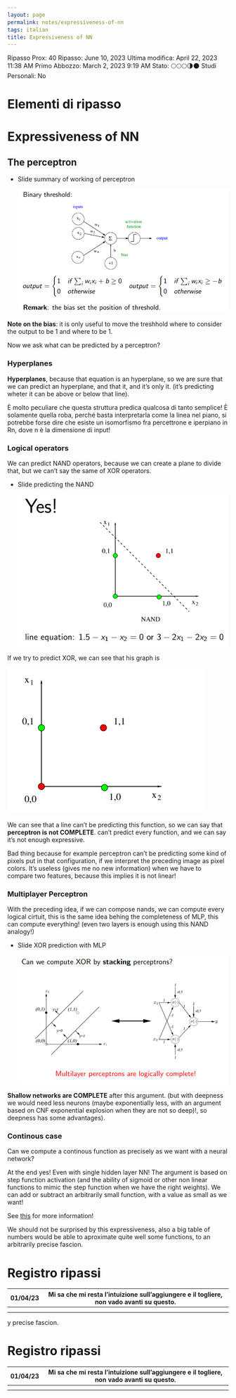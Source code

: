 ```yaml
---
layout: page
permalink: notes/expressiveness-of-nn
tags: italian
title: Expressiveness of NN
---
```


Ripasso Prox: 40
Ripasso: June 10, 2023
Ultima modifica: April 22, 2023 11:38 AM
Primo Abbozzo: March 2, 2023 9:19 AM
Stato: 🌕🌕🌕🌗🌑
Studi Personali: No

# Elementi di ripasso

# Expressiveness of NN

## The perceptron

- Slide summary of working of perceptron

    <img src="/images/notes/image/universita/ex-notion/Expressiveness of NN/Untitled.png" alt="image/universita/ex-notion/Expressiveness of NN/Untitled">


**Note on the bias**: it is only useful to move the treshhold where to consider the output to be 1 and where to be 1.

Now we ask what can be predicted by a perceptron?

### Hyperplanes

**Hyperplanes**, because that equation is an hyperplane, so we are sure that we can predict an hyperplane, and that it, and it’s only it. (it’s predicting wheter it can be above or below that line).

È molto peculiare che questa struttura predica qualcosa di tanto semplice! È solamente quella roba, perché basta interpretarla come la linea nel piano, si potrebbe forse dire che esiste un isomorfismo fra percettrone e iperpiano in Rn, dove n è la dimensione di input!

### Logical operators

We can predict NAND operators, because we can create a plane to divide that, but we can’t say the same of XOR operators.

- Slide predicting the NAND

    <img src="/images/notes/image/universita/ex-notion/Expressiveness of NN/Untitled 1.png" alt="image/universita/ex-notion/Expressiveness of NN/Untitled 1">


If we try to predict XOR, we can see that his graph is

<img src="/images/notes/image/universita/ex-notion/Expressiveness of NN/Untitled 2.png" alt="image/universita/ex-notion/Expressiveness of NN/Untitled 2">

We can see that a line can’t be predicting this function, so we can say that **perceptron is not COMPLETE**. can’t predict every function, and we can say it’s not enough expressive.

Bad thing because for example perceptron can’t be predicting some kind of pixels put in that configuration, if we interpret the preceding image as pixel colors. It’s useless (gives me no new information) when we have to compare two features, because this implies it is not linear!

### Multiplayer Perceptron

With the preceding idea, if we can compose nands, we can compute every logical cirtuit, this is the same idea behing the completeness of MLP, this can compute everything! (even two layers is enough using this NAND analogy!)

- Slide XOR prediction with MLP

    <img src="/images/notes/image/universita/ex-notion/Expressiveness of NN/Untitled 3.png" alt="image/universita/ex-notion/Expressiveness of NN/Untitled 3">


**Shallow networks are COMPLETE** after this argument. (but with deepness we would need less neurons (maybe exponentially less, with an argument based on CNF exponential explosion when they are not so deep)!, so deepness has some advantages).

### Continous case

Can we compute a continous function as precisely as we want with a neural network?

At the end yes! Even with single hidden layer NN! The argument is based on step function activation (and the ability of sigmoid or other non linear functions to mimic the step function when we have the right weights). We can add or subtract an arbitrarily small function, with a value as small as we want!

See [this](http://neuralnetworksanddeeplearning.com/chap4.html) for more information!

We should not be surprised by this expressiveness, also a big table of numbers would be able to aproximate quite well some functions, to an arbitrarily precise fascion.

# Registro ripassi

| 01/04/23 | Mi sa che mi resta l’intuizione sull’aggiungere e il togliere, non vado avanti su questo. |
| --- | --- |
|  |  |
|  |  |
y precise fascion.

# Registro ripassi

| 01/04/23 | Mi sa che mi resta l’intuizione sull’aggiungere e il togliere, non vado avanti su questo. |
| --- | --- |
|  |  |
|  |  |